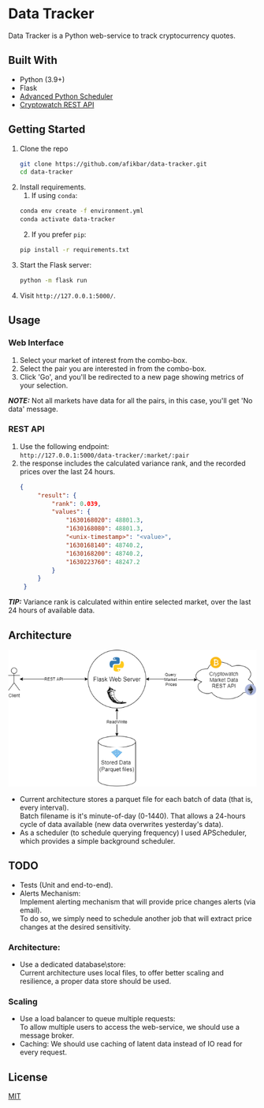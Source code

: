 # Data Tracker

Data Tracker is a Python web-service to track cryptocurrency quotes.

## Built With

* Python (3.9+)
* Flask
* [Advanced Python Scheduler](https://apscheduler.readthedocs.io/)
* [Cryptowatch REST API](https://docs.cryptowat.ch/rest-api/)

## Getting Started

1. Clone the repo
   ```sh
   git clone https://github.com/afikbar/data-tracker.git
   cd data-tracker
   ```
2. Install requirements.
    1. If using `conda`:
   ```sh
   conda env create -f environment.yml
   conda activate data-tracker
   ```
    2. If you prefer `pip`:
   ```sh
   pip install -r requirements.txt
   ```
3. Start the Flask server:
   ```sh
   python -m flask run
   ```
4. Visit `http://127.0.0.1:5000/`.

## Usage

### Web Interface

1. Select your market of interest from the combo-box.
2. Select the pair you are interested in from the combo-box.
3. Click 'Go', and you'll be redirected to a new page showing metrics of your selection.

**_NOTE:_**  Not all markets have data for all the pairs, in this case, you'll get 'No data' message.

### REST API

1. Use the following endpoint:  
   `http://127.0.0.1:5000/data-tracker/:market/:pair`
2. the response includes the calculated variance rank, and the recorded prices over the last 24 hours.
   ```json
   {
        "result": {
            "rank": 0.039,
            "values": {
                "1630168020": 48801.3,
                "1630168080": 48801.3,
                "<unix-timestamp>": "<value>",
                "1630168140": 48740.2,
                "1630168200": 48740.2,
                "1630223760": 48247.2
            }
        }
    }
   ```

**_TIP:_** Variance rank is calculated within entire selected market, over the last 24 hours of available data.

## Architecture

![Architecture](.\data-tracker-arch.png)

- Current architecture stores a parquet file for each batch of data (that is, every interval).  
  Batch filename is it's minute-of-day (0-1440). That allows a 24-hours cycle of data available (new data overwrites
  yesterday's data).
- As a scheduler (to schedule querying frequency) I used  APScheduler, which provides a simple background scheduler.

## TODO

- Tests (Unit and end-to-end).
- Alerts Mechanism:  
  Implement alerting mechanism that will provide price changes alerts (via email).  
  To do so, we simply need to schedule another job that will extract price changes at the desired sensitivity.

### Architecture:

- Use a dedicated database\store:  
  Current architecture uses local files, to offer better scaling and resilience, a proper data store should be used.

### Scaling

- Use a load balancer to queue multiple requests:  
  To allow multiple users to access the web-service, we should use a message broker.
- Caching: We should use caching of latent data instead of IO read for every request.

## License

[MIT](https://choosealicense.com/licenses/mit/)